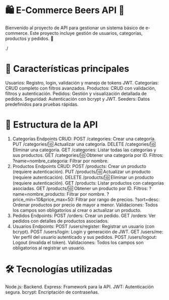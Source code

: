 # 🛍️ E-Commerce Beers API 🍻
Bienvenido al proyecto de API para gestionar un sistema básico de e-commerce. Este proyecto incluye gestión de usuarios, categorías, productos y pedidos. 🚀

./

# 🌟 Características principales
Usuarios: Registro, login, validación y manejo de tokens JWT.
Categorías: CRUD completo con filtros avanzados.
Productos: CRUD con validación, filtros y autenticación.
Pedidos: Gestión y visualización detallada de pedidos.
Seguridad: Autenticación con bcrypt y JWT.
Seeders: Datos predefinidos para pruebas rápidas.

# 📂 Estructura de la API
1. Categorías
Endpoints CRUD:
POST /categories: Crear una categoría.
PUT /categories/:id: Actualizar una categoría.
DELETE /categories/:id: Eliminar una categoría.
GET /categories: Listar todas las categorías y sus productos.
GET /categories/:id: Obtener una categoría por ID.
Filtros:
?name=nombre_categoria: Filtrar por nombre.
2. Productos
Endpoints CRUD:
POST /products: Crear un producto (requiere autenticación).
PUT /products/:id: Actualizar un producto (requiere autenticación).
DELETE /products/:id: Eliminar un producto (requiere autenticación).
GET /products: Listar productos con categorías asociadas.
GET /products/:id: Obtener un producto por ID.
Filtros:
?name=nombre_producto: Filtrar por nombre.
?price_min=10&price_max=50: Filtrar por rango de precios.
?sort=desc: Ordenar productos por precio de mayor a menor.
Validaciones: Todos los campos son obligatorios al crear o actualizar un producto.
3. Pedidos
Endpoints:
POST /orders: Crear un pedido.
GET /orders: Ver pedidos con detalles de productos asociados.
4. Usuarios
Endpoints:
POST /users/register: Registrar un usuario (con bcrypt).
POST /users/login: Login y generación de JWT.
GET /users/me: Ver perfil del usuario autenticado y sus pedidos.
POST /users/logout: Logout (invalida el token).
Validaciones: Todos los campos son obligatorios al registrar un usuario.

# 🛠️ Tecnologías utilizadas
Node.js: Backend.
Express: Framework para la API.
JWT: Autenticación segura.
bcrypt: Encriptación de contraseñas.

